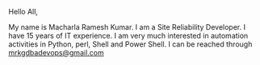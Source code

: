 
Hello All,

My name is Macharla Ramesh Kumar. I am a Site Reliability Developer. I have 15 years of IT experience. I am very much interested in automation activities in Python,
perl, Shell and Power Shell. I can be reached through mrkgdbadevops@gmail.com

